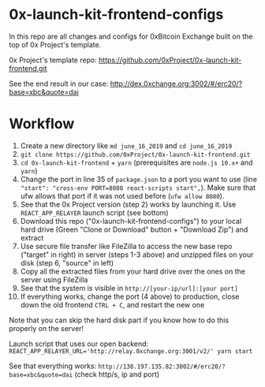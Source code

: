# 0x-launch-kit-frontend-configs
In this repo are all changes and configs for 0xBitcoin Exchange built on the top of 0x Project's template.

0x Project's template repo: https://github.com/0xProject/0x-launch-kit-frontend.git

See the end result in our case: http://dex.0xchange.org:3002/#/erc20/?base=xbc&quote=dai


# Workflow
1. Create a new directory like `md june_16_2019` and `cd june_16_2019`
2. `git clone https://github.com/0xProject/0x-launch-kit-frontend.git`
3. `cd 0x-launch-kit-frontend` + `yarn` (prerequisites are `node.js 10.x+` and `yarn`)
4. Change the port in line 35 of `package.json` to a port you want to use (line `"start": "cross-env PORT=8080 react-scripts start",`). Make sure that ufw allows that port if it was not used before (`ufw allow 8080`).
5. See that the 0x Project version (step 2) works by launching it. Use `REACT_APP_RELAYER` launch script (see bottom)
6. Download this repo ("0x-launch-kit-frontend-configs") to your local hard drive (Green "Clone or Download" button + "Download Zip") and extract
7. Use secure file transfer like FileZilla to access the new base repo ("target" in right) in server (steps 1-3 above) and unzipped files on your disk (step 6, "source" in left)
8. Copy all the extracted files from your hard drive over the ones on the server using FileZilla
9. See that the system is visible in `http://[your-ip/url]:[your port]`
10. If everything works, change the port (4 above) to production, close down the old frontend `CTRL + C`, and restart the new one

Note that you can skip the hard disk part if you know how to do this properly on the server!

Launch script that uses our open backend:
`REACT_APP_RELAYER_URL='http://relay.0xchange.org:3001/v2/' yarn start`

See that everything works:
`http://138.197.135.82:3002/#/erc20/?base=xbc&quote=dai` (check http/s, ip and port)


